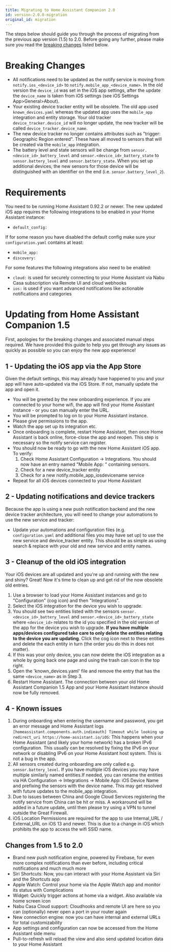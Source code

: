 ```yaml
---
title: Migrating to Home Assistant Companion 2.0
id: version-2.0.0-migration
original_id: migration
---
```


The steps below should guide you through the process of migrating from the previous app version (1.5) to 2.0. Before going any further, please make sure you read the [breaking changes](migration#breaking-changes) listed below.

# Breaking Changes
-   All notifications need to be updated as the notify service is moving from `notify.ios_<device_id>` to `notify.mobile_app_<device_name>`. In the old version the `device_id` was set in the iOS app settings, after the update the `device_name` is taken from iOS settings (see iOS Settings App>General>About).
-   Your existing device tracker entity will be obsolete. The old app used `known_devices.yaml` whereas the updated app uses the `mobile_app` integration and entity storage. Your old tracker `device_tracker.device_id` will no longer update, the new tracker will be called `device_tracker.device_name`.
-   The new device tracker no longer contains attributes such as "trigger: Geographic Region entered". These have all moved to sensors that will be created via the `mobile_app` integration.
-   The battery level and state sensors will be change from `sensor.<device_id>_battery_level` and `sensor.<device_id>_battery_state` to `sensor.battery_level` and `sensor.battery_state`. When you set up additional devices, the new sensors for those device will be distinguished with an identifier on the end (i.e. `sensor.battery_level_2`).

# Requirements
You need to be running Home Assistant 0.92.2 or newer. The new updated iOS app requires the following integrations to be enabled in your Home Assistant instance:
-   `default_config:`

If for some reason you have disabled the default config make sure your `configuration.yaml` contains at least:
-   `mobile_app:`
-   `discovery:`


For some features the following integrations also need to be enabled:
-   `cloud:` is used for securely connecting to your Home Assistant via Nabu Casa subscription via Remote UI and cloud webhooks
-   `ios:` is used if you want advanced notifications like actionable notifications and categories

# Updating from Home Assistant Companion 1.5
First, apologies for the breaking changes and associated manual steps required. We have provided this guide to help you get through any issues as quickly as possible so you can enjoy the new app experience!

## 1 - Updating the iOS app via the App Store
Given the default settings, this may already have happened to you and your app will have auto-updated via the iOS Store. If not, manually update the app and open it.
- You will be greeted by the new onboarding experience. If you are connected to your home wifi, the app will find your Home Assistant instance - or you can manually enter the URL.
- You will be prompted to log on to your Home Assistant instance.
- Please give permissions to the app.
- Watch the app set up its integration etc.
- Once onboarding is complete, restart Home Assistant, then once Home Assistant is back online, force-close the app and reopen. This step is necessary so the notify service can register. 
- You should now be ready to go with the new Home Assistant iOS app. To verify:
  1. Check Home Assistant Configuration -> Integrations. You should now have an entry named "Mobile App: <iOSDeviceName>" containing sensors. 
  2. Check for a new device_tracker entity
  3. Check for a new notify.mobile_app_iosdevicename service
- Repeat for all iOS devices connected to your Home Assistant

## 2 - Updating notifications and device trackers
Because the app is using a new push notification backend and the new device tracker architecture, you will need to change your automations to use the new service and tracker:
- Update your automations and configuration files (e.g. `configuration.yaml` and additional files you may have set up) to use the new service and device_tracker entity. This should be as simple as using search & replace with your old and new service and entity names.

## 3 - Cleanup of the old iOS integration

Your iOS devices are all updated and you're up and running with the new and shiny? Great! Now it's time to clean up and get rid of the now obsolete old entries.
1.  Use a browser to load your Home Assistant instances and go to "Configuration" (cog icon) and then "Integrations".
2.  Select the iOS integration for the device you wish to upgrade.
3.  You should see two entities listed with the sensors `sensor.<device_id>_battery_level` and `sensor.<device_id>_battery_state` where `<device_id>` relates to the id you specified in the old version of the app for the device you wish to upgrade. **If you have multiple apps/devices configured take care to only delete the entities relating to the device you are updating**. Click the cog icon next to these entities and delete the each entity in turn (the order you do this in does not matter).
4.  If this was your only device, you can now delete the iOS integration as a whole by going back one page and using the trash can icon in the top right.
5.  Open the 'known_devices.yaml' file and remove the entry that has the same `<device_name>` as in Step 3.
6.  Restart Home Assistant. The connection between your old Home Assistant Companion 1.5 App and your Home Assistant Instance should now be fully removed.

## 4 - Known issues
1.  During onboarding when entering the username and password, you get an error message and Home Assistant logs
`[homeassistant.components.auth.indieauth] Timeout while looking up redirect_uri https://home-assistant.io/iOS`: This happens when your Home Assistant (and likely your home network) has a broken IPv6 configuration. This usually can be resolved by fixing the IPv6 on your network or disabling IPv6 on your Home Assistant host system. This is not a bug in the app.
2.  All sensors created during onboarding are only called e.g. `sensor.battery_level`. If you have multiple iOS devices you may have multiple similarly named entities.If needed, you can rename the entities via HA Configuration -> Integrations -> Mobile App: iOS Device Name and prefixing the sensors with the device name. This may get resolved with future updates to the mobile_app integration.
3. Due to issues between China and Google Cloud Services registering the notify service from China can be hit or miss. A workaround will be added in a future update, until then please try using a VPN to tunnel outside the Great Firewall.
4.  iOS Location Permissions are required for the app to use Internal_URL / External_URL on iOS 13 and newer. This is due to a change in iOS which prohibits the app to access the wifi SSID name.

## Changes from 1.5 to 2.0
- Brand new push notification engine, powered by Firebase, for even more complex notifications than ever before, including critical notifications and much much more
- Siri Shortcuts: Now, you can interact with your Home Assistant via Siri and the Shortcuts app
- Apple Watch: Control your home via the Apple Watch app and monitor its status with Complications
- Widget: Quickly trigger actions at home via a widget. Also available via home screen icon
- Nabu Casa Cloud support: Cloudhooks and remote UI are here so you can (optionally) never open a port in your router again
- New connection engine: now you can have internal and external URLs for total customizability
- App settings and configuration can now be accessed from the Home Assistant side menu
- Pull-to-refresh will reload the view and also send updated location data to your Home Assistant
